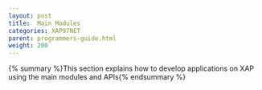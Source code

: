 ```yaml
---
layout: post
title:  Main Modules
categories: XAP97NET
parent: programmers-guide.html
weight: 200
---
```


{% summary %}This section explains how to develop applications on XAP using the main modules and APIs{% endsummary %}

